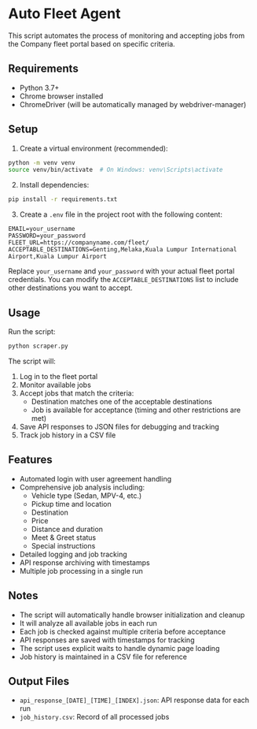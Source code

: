 # Auto Fleet Agent

This script automates the process of monitoring and accepting jobs from the Company fleet portal based on specific criteria.

## Requirements

- Python 3.7+
- Chrome browser installed
- ChromeDriver (will be automatically managed by webdriver-manager)

## Setup

1. Create a virtual environment (recommended):
```bash
python -m venv venv
source venv/bin/activate  # On Windows: venv\Scripts\activate
```

2. Install dependencies:
```bash
pip install -r requirements.txt
```

3. Create a `.env` file in the project root with the following content:
```
EMAIL=your_username
PASSWORD=your_password
FLEET_URL=https://companyname.com/fleet/
ACCEPTABLE_DESTINATIONS=Genting,Melaka,Kuala Lumpur International Airport,Kuala Lumpur Airport
```

Replace `your_username` and `your_password` with your actual fleet portal credentials. You can modify the `ACCEPTABLE_DESTINATIONS` list to include other destinations you want to accept.

## Usage

Run the script:
```bash
python scraper.py
```

The script will:
1. Log in to the fleet portal
2. Monitor available jobs
3. Accept jobs that match the criteria:
   - Destination matches one of the acceptable destinations
   - Job is available for acceptance (timing and other restrictions are met)
4. Save API responses to JSON files for debugging and tracking
5. Track job history in a CSV file

## Features

- Automated login with user agreement handling
- Comprehensive job analysis including:
  - Vehicle type (Sedan, MPV-4, etc.)
  - Pickup time and location
  - Destination
  - Price
  - Distance and duration
  - Meet & Greet status
  - Special instructions
- Detailed logging and job tracking
- API response archiving with timestamps
- Multiple job processing in a single run

## Notes

- The script will automatically handle browser initialization and cleanup
- It will analyze all available jobs in each run
- Each job is checked against multiple criteria before acceptance
- API responses are saved with timestamps for tracking
- The script uses explicit waits to handle dynamic page loading
- Job history is maintained in a CSV file for reference

## Output Files

- `api_response_[DATE]_[TIME]_[INDEX].json`: API response data for each run
- `job_history.csv`: Record of all processed jobs 